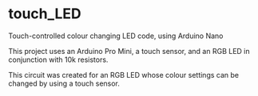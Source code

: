 # touch_LED
Touch-controlled colour changing LED code, using Arduino Nano

This project uses an Arduino Pro Mini, a touch sensor, and an RGB LED in conjunction with 10k resistors.

This circuit was created for an RGB LED whose colour settings can be changed by using a touch sensor.
